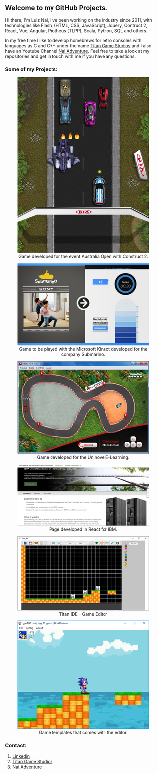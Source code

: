 ## Welcome to my GitHub Projects.

Hi there, I'm Luiz Nai, I've been working on the industry since 2011, with technologies like Flash, (HTML, CSS, JavaScript), Jquery, Contruct 2, React, Vue, Angular, Protheus (TLPP), Scala, Python, SQL and others.

In my free time I like to develop homebrews for retro consoles with languages as C and C++ under the name [Titan Game Studios](https://titangamestudioscom.wordpress.com/) and I also have an Youtube Channel [Nai Adventure](https://www.youtube.com/@NaiAdventure). Feel free to take a look at my repositories and get in touch with me if you have any questions.

### Some of my Projects:

<div align="center">
  <figure>
    <img src="images/Game_elements_01_ipad_HD_v4.jpg" alt="Australian Open Game">
    <figcaption>Game developed for the event Australia Open with Construct 2.</figcaption>
  </figure>  
  <figure>
    <img src="images/Submarino.jpg" alt="Kinect game - Submarino">
    <figcaption>Game to be played with the Microsoft Kinect developed for the company Submarino.</figcaption>
  </figure>
  <figure>
    <img src="images/f1.jpg" alt="F1">
    <figcaption>Game developed for the Uninove E-Learning.</figcaption>
  </figure>  
  <figure>
    <img src="images/LinuxOne.jpg" alt="Linux One">
    <figcaption>Page developed in React for IBM.</figcaption>
  </figure>      
  <figure>
    <img src="images/titanide.jpg" alt="Titan IDE">
    <figcaption>Titan IDE - Game Editor </figcaption>
  </figure>
  <figure>
    <img src="images/Templates.png" alt="Titan IDE - Templates">
    <figcaption>Game templates that comes with the editor.</figcaption>
  </figure>    
</div>


### Contact:

1. [Linkedin](https://www.linkedin.com/in/luiz-nai/)
2. [Titan Game Studios](https://titangamestudioscom.wordpress.com/)
3. [Nai Adventure](https://www.youtube.com/@NaiAdventure)
